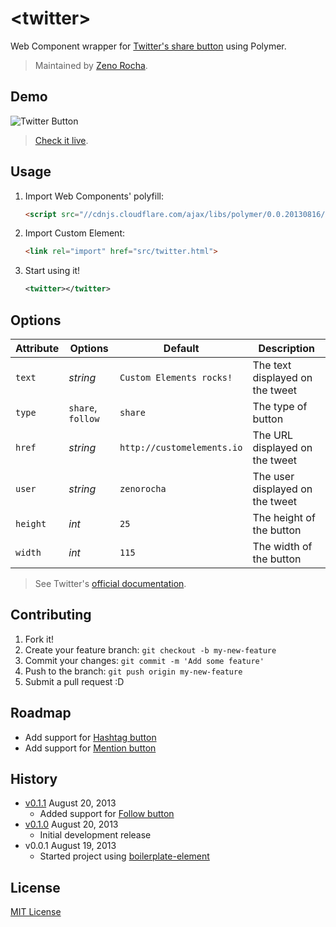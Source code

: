 # &lt;twitter&gt;

Web Component wrapper for [Twitter's share button](https://twitter.com/about/resources/buttons#tweet) using Polymer.

> Maintained by [Zeno Rocha](https://github.com/zenorocha).

## Demo

![Twitter Button](http://zno.io/QtuS/twitter-element.png)

> [Check it live](http://customelements.github.io/twitter-element).

## Usage

1. Import Web Components' polyfill:

	```html
	<script src="//cdnjs.cloudflare.com/ajax/libs/polymer/0.0.20130816/polymer.min.js"></script>
	```

2. Import Custom Element:

	```html
	<link rel="import" href="src/twitter.html">
	```

3. Start using it!

	```xml
	<twitter></twitter>
	```

## Options

Attribute | Options  		  | Default                    | Description
---       | ---      		  | ---                        | ---
`text`    | *string* 		  | `Custom Elements rocks!`   | The text displayed on the tweet
`type`    | `share`, `follow` | `share`   				   | The type of button
`href`    | *string* 		  | `http://customelements.io` | The URL displayed on the tweet
`user`    | *string* 		  | `zenorocha`                | The user displayed on the tweet
`height`  | *int*    		  | `25`                       | The height of the button
`width`   | *int*    		  | `115`                      | The width of the button

> See Twitter's [official documentation](https://twitter.com/about/resources/buttons).

## Contributing

1. Fork it!
2. Create your feature branch: `git checkout -b my-new-feature`
3. Commit your changes: `git commit -m 'Add some feature'`
4. Push to the branch: `git push origin my-new-feature`
5. Submit a pull request :D

## Roadmap

* Add support for [Hashtag button](https://twitter.com/about/resources/buttons#hashtag)
* Add support for [Mention button](https://twitter.com/about/resources/buttons#mention)

## History

* [v0.1.1](https://github.com/customelements/twitter-element/releases/tag/0.1.1) August 20, 2013
	* Added support for [Follow button](https://twitter.com/about/resources/buttons#follow)
* [v0.1.0](https://github.com/customelements/twitter-element/releases/tag/0.1.0) August 20, 2013
	* Initial development release
* v0.0.1 August 19, 2013
	* Started project using [boilerplate-element](https://github.com/customelements/boilerplate-element)

## License

[MIT License](http://opensource.org/licenses/MIT)